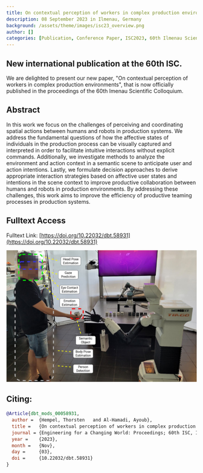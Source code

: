 ```yaml
---
title: On contextual perception of workers in complex production environments
description: 08 September 2023 in Ilmenau, Germany
background: /assets/theme/images/isc23_overview.png
author: []
categories: [Publication, Conference Paper, ISC2023, 60th Ilmenau Scientific Colloquium]
---
```

## New international publication at the 60th ISC.
We are delighted to present our new paper, "On contextual perception of workers in complex production environments", that is now officially published in the proceedings of the 60th lmenau Scientific Colloquium. 

## Abstract
In this work we focus on the challenges of perceiving and coordinating spatial actions
between humans and robots in production systems. We address the fundamental questions of
how the affective states of individuals in the production process can be visually captured
and interpreted in order to facilitate intuitive interactions without explicit commands.
Additionally, we investigate methods to analyze the environment and action context in a
semantic scene to anticipate user and action intentions. Lastly, we formulate decision
approaches to derive appropriate interaction strategies based on affective user states and
intentions in the scene context to improve productive collaboration between humans and
robots in production environments. By addressing these challenges, this work aims to improve
the efficiency of productive teaming processes in production systems.


## Fulltext Access

Fulltext Link: [https://doi.org/10.22032/dbt.58931](https://doi.org/10.22032/dbt.58931)

![image](/assets/theme/images/isc23_overview.png)


## Citing:
```bibtex
@Article{dbt_mods_00058931,
  author = 	{Hempel, Thorsten	and Al-Hamadi, Ayoub},
  title = 	{On contextual perception of workers in complex production environments},
  journal = {Engineering for a Changing World: Proceedings; 60th ISC, Ilmenau Scientific Colloquium, Technische Universit{\"a}t Ilmenau, September 04-08, 2023},
  year = 	{2023},
  month = 	{Nov},
  day = 	{03},
  doi = 	{10.22032/dbt.58931}
}
```
